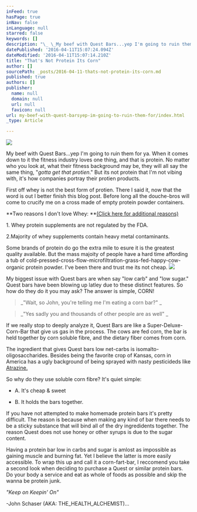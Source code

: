 ```yaml
---
inFeed: true
hasPage: true
inNav: false
inLanguage: null
starred: false
keywords: []
description: "\_ \_My beef with Quest Bars...yep I'm going to ruin them for ya. \n   \n   When it comes down to it the fitness industry loves one thing, and that is protein. No matter who you look at, what their fitness background may be, they will all say the same thing, \"gotta get that protien.\" But its not protein that I'm not vibing with, it's how companies portray their protien products."
datePublished: '2016-04-11T15:07:24.094Z'
dateModified: '2016-04-11T15:07:14.210Z'
title: "That's Not Protein Its Corn"
author: []
sourcePath: _posts/2016-04-11-thats-not-protein-its-corn.md
published: true
authors: []
publisher:
  name: null
  domain: null
  url: null
  favicon: null
url: my-beef-with-quest-barsyep-im-going-to-ruin-them-for/index.html
_type: Article

---
```

![](https://the-grid-user-content.s3-us-west-2.amazonaws.com/17977ac9-c48e-4362-8156-0da05b666acf.jpg)

My beef with Quest Bars...yep I'm going to ruin them for ya. 
When it comes down to it the fitness industry loves one thing, and that is protein. No matter who you look at, what their fitness background may be, they will all say the same thing, "_gotta get that protien_." But its not protein that I'm not vibing with, it's how companies portray their protien products.

First off whey is not the best form of protien. There I said it, now that the word is out I better finish this blog post. Before long all the douche-bros will come to crucify me on a cross made of empty protein powder containers. 

**Two reasons I don't love Whey: **[(Click here for additional reasons)][0]

1\. Whey protein supplements are not regulated by the FDA.

2.Majority of whey supplements contain heavy metal contaminants. 

Some brands of protein do go the extra mile to esure it is the greatest quality available. But the mass majoity of people have a hard time affording a tub of cold-pressed-cross-flow-microfiltration-grass-fed-happy-cow-organic protein powder. I've been there and trust me its not cheap.
![](https://the-grid-user-content.s3-us-west-2.amazonaws.com/592f9c30-c678-4103-8e23-f473c42d42f6.jpg)

My biggest issue with Quest bars are when say "low carb" and "low sugar." Quest bars have been blowing up latley due to these distinct features. So how do they do it you may ask? The answer is simple, CORN! 
> 
> _"Wait, so John, you're telling me I'm eating a corn bar?" _

> _"Yes sadly you and thousands of other people are as well" _

If we really stop to deeply analyze it, Quest Bars are like a Super-Deluxe-Corn-Bar that give us gas in the process. The cows are fed corn, the bar is held together by corn soluble fibre, and the dietary fiber comes from corn.

The ingredient that gives Quest bars low net-carbs is isomalto-oligosaccharides. Besides being the favorite crop of Kansas, corn in America has a ugly background of being sprayed with nasty pesticideds like [Atrazine. ][1]

So why do they use soluble corn fibre? 
It's quiet simple: 

* A. It's cheap & sweet 

* B. It holds the bars together. 

If you have not attempted to make homemade protein bars it's pretty difficult. The reason is because when making any kind of bar there needs to be a sticky substance that will bind all of the dry ingredidents together. The reason Quest does not use honey or other syrups is due to the sugar content. 

Having a protein bar low in carbs and sugar is amlost as impossible as gaining muscle and burning fat. Yet I believe the latter is more easily accessible. To wrap this up and call it a corn-fart-bar, I reccomend you take a second look when deciding to purchase a Quest or similar protein bars. Do your body a service and eat as whole of foods as possible and skip the wanna be protein junk. 

_"Keep on Keepin' On"_

-John Schaser (AKA: THE\_HEALTH\_ALCHEMIST)...

[0]: https://www.google.com/url?sa=t&rct=j&q=&esrc=s&source=web&cd=11&cad=rja&uact=8&ved=0ahUKEwiexKHNz4bMAhUKPj4KHZ9MB_kQFghGMAo&url=https%3A%2F%2Frucore.libraries.rutgers.edu%2Frutgers-lib%2F41222%2FPDF%2F1%2F&usg=AFQjCNEnm7ce6J85xP8fdWM6byMHb8C9TQ&sig2=R5IkPMaBBf20QDfMK2gFbw
[1]: http://www.atsdr.cdc.gov/toxfaqs/tfacts153.pdf
